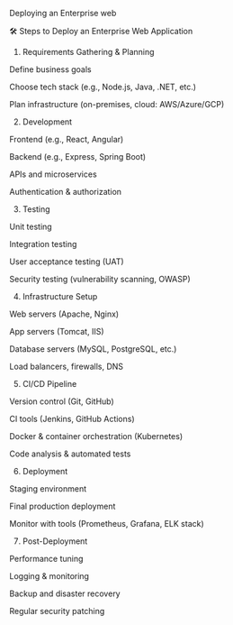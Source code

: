 Deploying an Enterprise web


🛠 Steps to Deploy an Enterprise Web Application

1. Requirements Gathering & Planning

Define business goals

Choose tech stack (e.g., Node.js, Java, .NET, etc.)

Plan infrastructure (on-premises, cloud: AWS/Azure/GCP)



2. Development

Frontend (e.g., React, Angular)

Backend (e.g., Express, Spring Boot)

APIs and microservices

Authentication & authorization



3. Testing

Unit testing

Integration testing

User acceptance testing (UAT)

Security testing (vulnerability scanning, OWASP)



4. Infrastructure Setup

Web servers (Apache, Nginx)

App servers (Tomcat, IIS)

Database servers (MySQL, PostgreSQL, etc.)

Load balancers, firewalls, DNS



5. CI/CD Pipeline

Version control (Git, GitHub)

CI tools (Jenkins, GitHub Actions)

Docker & container orchestration (Kubernetes)

Code analysis & automated tests



6. Deployment

Staging environment

Final production deployment

Monitor with tools (Prometheus, Grafana, ELK stack)



7. Post-Deployment

Performance tuning

Logging & monitoring

Backup and disaster recovery

Regular security patching
